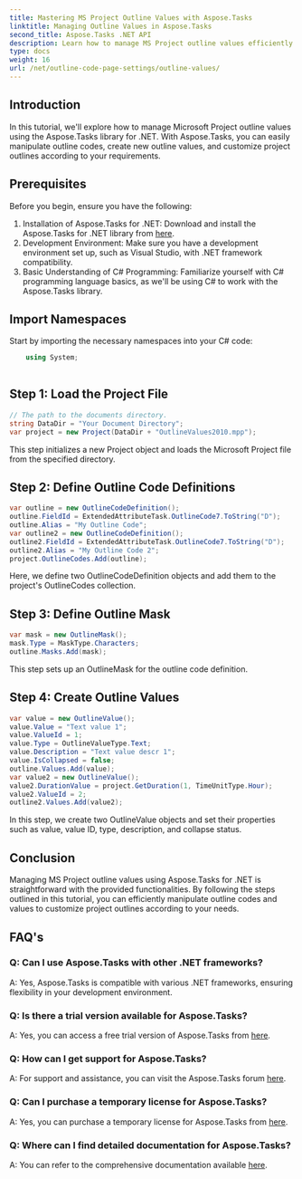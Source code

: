 ```yaml
---
title: Mastering MS Project Outline Values with Aspose.Tasks
linktitle: Managing Outline Values in Aspose.Tasks
second_title: Aspose.Tasks .NET API
description: Learn how to manage MS Project outline values efficiently using Aspose.Tasks for .NET. Customize project outlines with ease.
type: docs
weight: 16
url: /net/outline-code-page-settings/outline-values/
---
```

## Introduction
In this tutorial, we'll explore how to manage Microsoft Project outline values using the Aspose.Tasks library for .NET. With Aspose.Tasks, you can easily manipulate outline codes, create new outline values, and customize project outlines according to your requirements.
## Prerequisites
Before you begin, ensure you have the following:
1. Installation of Aspose.Tasks for .NET: Download and install the Aspose.Tasks for .NET library from [here](https://releases.aspose.com/tasks/net/).
2. Development Environment: Make sure you have a development environment set up, such as Visual Studio, with .NET framework compatibility.
3. Basic Understanding of C# Programming: Familiarize yourself with C# programming language basics, as we'll be using C# to work with the Aspose.Tasks library.

## Import Namespaces
Start by importing the necessary namespaces into your C# code:
```csharp
    using System;
    
```
## Step 1: Load the Project File
```csharp
// The path to the documents directory.
string DataDir = "Your Document Directory";
var project = new Project(DataDir + "OutlineValues2010.mpp");
```
This step initializes a new Project object and loads the Microsoft Project file from the specified directory.
## Step 2: Define Outline Code Definitions
```csharp
var outline = new OutlineCodeDefinition();
outline.FieldId = ExtendedAttributeTask.OutlineCode7.ToString("D");
outline.Alias = "My Outline Code";
var outline2 = new OutlineCodeDefinition();
outline2.FieldId = ExtendedAttributeTask.OutlineCode7.ToString("D");
outline2.Alias = "My Outline Code 2";
project.OutlineCodes.Add(outline);
```
Here, we define two OutlineCodeDefinition objects and add them to the project's OutlineCodes collection.
## Step 3: Define Outline Mask
```csharp
var mask = new OutlineMask();
mask.Type = MaskType.Characters;
outline.Masks.Add(mask);
```
This step sets up an OutlineMask for the outline code definition.
## Step 4: Create Outline Values
```csharp
var value = new OutlineValue();
value.Value = "Text value 1";
value.ValueId = 1;
value.Type = OutlineValueType.Text;
value.Description = "Text value descr 1";
value.IsCollapsed = false;
outline.Values.Add(value);
var value2 = new OutlineValue();
value2.DurationValue = project.GetDuration(1, TimeUnitType.Hour);
value2.ValueId = 2;
outline2.Values.Add(value2);
```
In this step, we create two OutlineValue objects and set their properties such as value, value ID, type, description, and collapse status.

## Conclusion
Managing MS Project outline values using Aspose.Tasks for .NET is straightforward with the provided functionalities. By following the steps outlined in this tutorial, you can efficiently manipulate outline codes and values to customize project outlines according to your needs.
## FAQ's
### Q: Can I use Aspose.Tasks with other .NET frameworks?
A: Yes, Aspose.Tasks is compatible with various .NET frameworks, ensuring flexibility in your development environment.
### Q: Is there a trial version available for Aspose.Tasks?
A: Yes, you can access a free trial version of Aspose.Tasks from [here](https://releases.aspose.com/).
### Q: How can I get support for Aspose.Tasks?
A: For support and assistance, you can visit the Aspose.Tasks forum [here](https://forum.aspose.com/c/tasks/15).
### Q: Can I purchase a temporary license for Aspose.Tasks?
A: Yes, you can purchase a temporary license for Aspose.Tasks from [here](https://purchase.aspose.com/temporary-license/).
### Q: Where can I find detailed documentation for Aspose.Tasks?
A: You can refer to the comprehensive documentation available [here](https://reference.aspose.com/tasks/net/).
